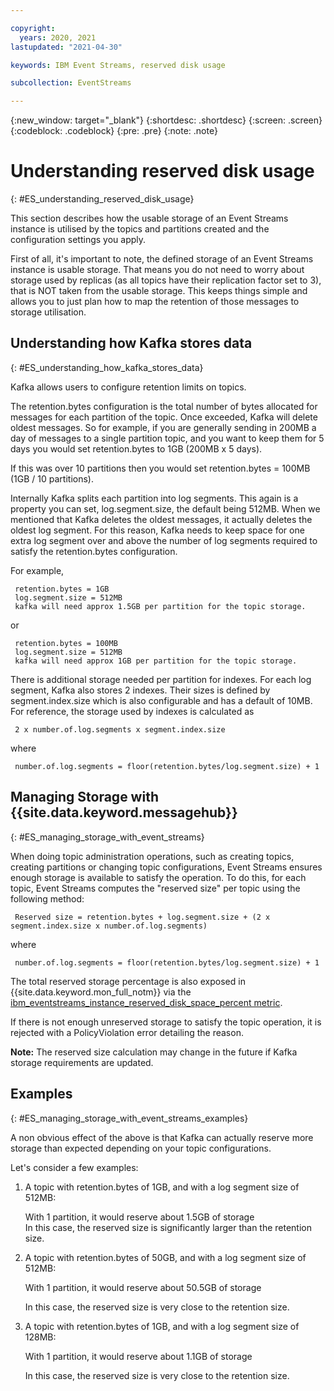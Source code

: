 ```yaml
---

copyright:
  years: 2020, 2021
lastupdated: "2021-04-30"

keywords: IBM Event Streams, reserved disk usage

subcollection: EventStreams

---
```


{:new_window: target="_blank"}
{:shortdesc: .shortdesc}
{:screen: .screen}
{:codeblock: .codeblock}
{:pre: .pre}
{:note: .note}


# Understanding reserved disk usage
{: #ES_understanding_reserved_disk_usage}

This section describes how the usable storage of an Event Streams instance is utilised by the topics and partitions 
created and the configuration settings you apply.

First of all, it's important to note, the defined storage of an Event Streams instance is usable storage. 
That means you do not need to worry about storage used by replicas (as all topics have their replication factor set to 3), 
that is NOT taken from the usable storage. This keeps things simple and allows you to just plan how to map the retention 
of those messages to storage utilisation.

## Understanding how Kafka stores data
{: #ES_understanding_how_kafka_stores_data}

Kafka allows users to configure retention limits on topics.

The retention.bytes configuration is the total number of bytes allocated for messages for each partition of the topic. 
Once exceeded, Kafka will delete oldest messages. So for example, if you are generally sending in 200MB a day of messages 
to a single partition topic, and you want to keep them for 5 days you would set retention.bytes to 1GB (200MB x 5 days). 

If this was over 10 partitions then you would set retention.bytes = 100MB (1GB / 10 partitions).

Internally Kafka splits each partition into log segments. This again is a property you can set, log.segment.size, the default
being 512MB. When we mentioned that Kafka deletes the oldest messages, it actually deletes the oldest log segment. For this 
reason, Kafka needs to keep space for one extra log segment over and above the number of log segments required to satisfy 
the retention.bytes configuration.

For example,

     retention.bytes = 1GB
     log.segment.size = 512MB
     kafka will need approx 1.5GB per partition for the topic storage.

or 

     retention.bytes = 100MB
     log.segment.size = 512MB
     kafka will need approx 1GB per partition for the topic storage.

There is additional storage needed per partition for indexes. For each log segment, Kafka also 
stores 2 indexes. Their sizes is defined by segment.index.size which is also configurable and has a default of 10MB. 
For reference, the storage used by indexes is calculated as 

     2 x number.of.log.segments x segment.index.size

where 

     number.of.log.segments = floor(retention.bytes/log.segment.size) + 1
     
## Managing Storage with {{site.data.keyword.messagehub}}
{: #ES_managing_storage_with_event_streams}     

When doing topic administration operations, such as creating topics, creating partitions or changing topic configurations, 
Event Streams ensures enough storage is available to satisfy the operation. To do this, for each topic, Event Streams 
computes the "reserved size" per topic using the following method:

     Reserved size = retention.bytes + log.segment.size + (2 x segment.index.size x number.of.log.segments)

where 

     number.of.log.segments = floor(retention.bytes/log.segment.size) + 1


The total reserved storage percentage is also exposed in {{site.data.keyword.mon_full_notm}} via the [ibm_eventstreams_instance_reserved_disk_space_percent metric](/docs/EventStreams?topic=EventStreams-metrics#ibm_eventstreams_instance_reserved_disk_space_percent).

If there is not enough unreserved storage to satisfy the topic operation, it is rejected with a PolicyViolation error 
detailing the reason.

**Note:** The reserved size calculation may change in the future if Kafka storage requirements are updated.

## Examples
{: #ES_managing_storage_with_event_streams_examples}  

A non obvious effect of the above is that Kafka can actually reserve more storage than expected depending on your 
topic configurations.

Let's consider a few examples:

1. A topic with retention.bytes of 1GB, and with a log segment size of 512MB:

    With 1 partition, it would reserve about 1.5GB of storage
   
    In this case, the reserved size is significantly larger than the retention size.


2. A topic with retention.bytes of 50GB, and with a log segment size of 512MB:

    With 1 partition, it would reserve about 50.5GB of storage
    
    In this case, the reserved size is very close to the retention size.


3. A topic with retention.bytes of 1GB, and with a log segment size of 128MB:

    With 1 partition, it would reserve about 1.1GB of storage
    
    In this case, the reserved size is very close to the retention size.
